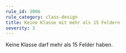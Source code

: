 ```yaml
---
rule_id: 3006
rule_category: class-design
title: Keine Klasse mit mehr als 15 Feldern
severity: 3
---
```

Keine Klasse darf mehr als 15 Felder haben.
